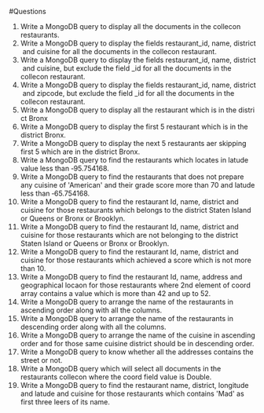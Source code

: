 #Questions

1. Write a MongoDB query to display all the documents in the collecon
restaurants.
2. Write a MongoDB query to display the fields restaurant_id, name, district and
cuisine for all the documents in the collecon
restaurant.
3. Write a MongoDB query to display the fields restaurant_id, name, district and
cuisine, but exclude the field _id for all the documents in the collecon
restaurant.
4. Write a MongoDB query to display the fields restaurant_id, name, district and
zipcode, but exclude the field _id for all the documents in the collecon
restaurant.
5. Write a MongoDB query to display all the restaurant which is in the district
Bronx
6. Write a MongoDB query to display the first 5 restaurant which is in
the district Bronx.
7. Write a MongoDB query to display the next 5 restaurants aer
skipping first 5 which are in the district Bronx.
8. Write a MongoDB query to find the restaurants which locates in
latude
value less than ‐95.754168.
9. Write a MongoDB query to find the restaurants that does not
prepare any cuisine of 'American' and their grade score more than
70 and latude
less than ‐65.754168.
14. Write a MongoDB query to find the restaurant Id, name, district and
cuisine for those restaurants which belongs to the district Staten
Island or Queens or Bronx or Brooklyn.
15. Write a MongoDB query to find the restaurant Id, name, district and
cuisine for those restaurants which are not belonging to the district
Staten Island or Queens or Bronx or Brooklyn.
16. Write a MongoDB query to find the restaurant Id, name, district and
cuisine for those restaurants which achieved a score which is not
more than 10.
17. Write a MongoDB query to find the restaurant Id, name, address
and geographical locaon
for those restaurants where 2nd element
of coord array contains a value which is more than 42 and up to 52.
18. Write a MongoDB query to arrange the name of the restaurants in
ascending order along with all the columns.
19. Write a MongoDB query to arrange the name of the restaurants in
descending order along with all the columns.
20. Write a MongoDB query to arrange the name of the cuisine in
ascending order and for those same cuisine district should be in
descending order.
21. Write a MongoDB query to know whether all the addresses
contains the street or not.
22. Write a MongoDB query which will select all documents in the
restaurants collecon
where the coord field value is Double.
23. Write a MongoDB query to find the restaurant name, district,
longitude and latude
and cuisine for those restaurants which
contains 'Mad' as first three leers
of its name.
